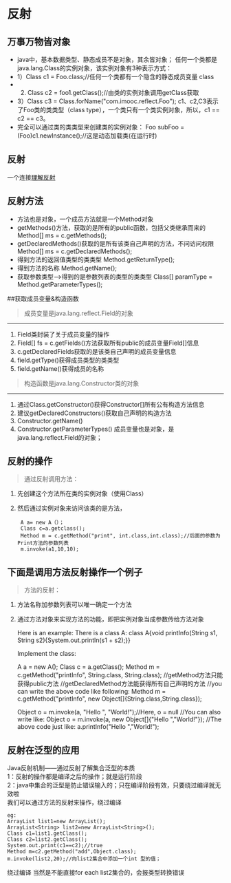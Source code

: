 # 反射
## 万事万物皆对象
* java中，基本数据类型、静态成员不是对象，其余皆对象；
任何一个类都是java.lang.Class的实例对象，该实例对象有3种表示方式：
* 1）Class c1 = Foo.class;//任何一个类都有一个隐含的静态成员变量 class
* 2) Class c2 = foo1.getClass();//由类的实例对象调用getClass获取
* 3）Class c3 = Class.forName("com.imooc.reflect.Foo");
c1、c2,C3表示了Foo类的类类型（class type），一个类只有一个类实例对象，所以，c1 == c2 == c3。
* 完全可以通过类的类类型来创建类的实例对象：
Foo subFoo = (Foo)c1.newInstance();//这是动态加载类(在运行时)

## 反射
一个连接[理解反射](http://www.zhihu.com/question/24304289)

## 反射方法
* 方法也是对象，一个成员方法就是一个Method对象
* getMethods()方法，获取的是所有的public函数，包括父类继承而来的
Method[] ms = c.getMethods();
* getDeclaredMethods()获取的是所有该类自己声明的方法，不问访问权限
Method[] ms = c.getDeclaredMethods();
* 得到方法的返回值类型的类类型
Method.getReturnType();
* 得到方法的名称
Method.getName();
* 获取参数类型-->得到的是参数列表的类型的类类型
Class[] paramType = Method.getParameterTypes();

##获取成员变量&构造函数
>成员变量是java.lang.reflect.Field的对象

-----
1. Field类封装了关于成员变量的操作
2. Field[] fs = c.getFields()方法获取所有public的成员变量Field[]信息
3. c.getDeclaredFields获取的是该类自己声明的成员变量信息
4. field.getType()获得成员类型的类类型
5. field.getName()获得成员的名称
>构造函数是java.lang.Constructor类的对象

-----
1. 通过Class.getConstructor()获得Constructor[]所有公有构造方法信息
2. 建议getDeclaredConstructors()获取自己声明的构造方法
3. Constructor.getName()
4. Constructor.getParameterTypes()
成员变量也是对象，是java.lang.reflect.Field的对象；

## 反射的操作
>通过反射调用方法：

1. 先创建这个方法所在类的实例对象（使用Class）
2. 然后通过实例对象来访问该类的是方法，

		A a= new A（）；
		Class c=a.getclass();
		Method m = c.getMethod("print", int.class,int.class);//后面的参数为Print方法的参数列表
		m.invoke(a1,10,10);

## 下面是调用方法反射操作一个例子

>方法的反射：
1. 方法名称加参数列表可以唯一确定一个方法
2. 通过方法对象来实现方法的功能，即把实例对象当成参数传给方法对象

	Here is an example:
	There is a class A:
	class A{void printInfo(String s1, String s2){System.out.println(s1 + s2);}}
	
	Implement the class:
	
	A a = new A();
	Class c = a.getClass();
	Method m = c.getMethod("printInfo", String.class, String.class);
	//getMethod方法只能获得public方法
	//getDeclaredMethod方法能获得所有自己声明的方法
	//you can write the above code like following:
	Method m = c.getMethod("printInfo", new Object[]{String.class,String.class});
	
	Object o = m.invoke(a, "Hello ", "World!");//Here, o = null
	//You can also write like:
	Object o = m.invoke(a, new Object[]{"Hello ","World!"});
	//The above code just like:
	a.printInfo("Hello ","World!");

## 反射在泛型的应用

Java反射机制——通过反射了解集合泛型的本质<br>
1：反射的操作都是编译之后的操作；就是运行阶段<br>
2：java中集合的泛型是防止错误输入的；只在编译阶段有效，只要绕过编译就无效啦<br>
我们可以通过方法的反射来操作，绕过编译

	eg:
	ArrayList list1=new ArrayList();
	ArrayList<String> list2=new ArrayList<String>();
	Class c1=list1.getClass();
	Class c2=list2.getClass();
	System.out.print(c1==c2);//true
	Method m=c2.getMethod("add",Object.class);
	m.invoke(list2,20);//向list2集合中添加一个int 型的值；
绕过编译
当然是不能直接for each list2集合的，会报类型转换错误